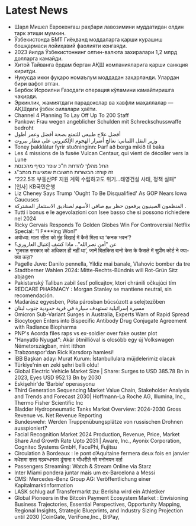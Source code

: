 # Latest News
-  Шарл Мишел Еврокенгаш раҳбари лавозимини муддатидан олдин тарк этиши мумкин.
-  Ўзбекистонда БМТ Гиёҳванд моддаларга қарши курашиш бошқармаси лойиҳавий фаолияти кенгаяди.
-  2023 йилда Ўзбекистоннинг олтин-валюта захиралари 1,2 млрд долларга камайди.
-  Хитой Тайванга ёрдам берган АҚШ компанияларига қарши санкция киритди.
-  Нукусда икки фуқаро номаълум моддадан заҳарланди. Улардан бири вафот этган.
-  Бербок Исроилни Ғазодаги операция кўламини камайтиришга чақирди.
-  Эркинлик, жамиятдаги парадокслар ва хавфли маҳаллалар — АҚШдаги ўзбек оилалари ҳаёти.
-  Channel 4 Planning To Lay Off Up To 200 Staff
-  Pankow: Frau wegen angeblicher Schulden mit Schreckschusswaffe bedroht
-  أفضل علاج طبيعي للتمتع بصحة أفضل وعمر أطول
-  وزير النقل اللبناني: نعالج أضرار الهجوم الإلكتروني على مطار بيروت
-  Toney þakklátur fyrir stuðninginn: Þarf að borga mikið til baka
-  Les 4 missions de la fusée Vulcan Centaur, qui vient de décoller vers la Lune
-  החל מהלך להדחת ח"כ עופר כסיף מהכנסת
-  זה קורה: הבשורות החשובות שמגיעות מנתב"ג
-  “222.5조 부동산PF 지원 계획 수립하고도 위기…태영건설 사태, 정책 실패”
-  [인사] KB국민은행
-  Liz Cheney Says Trump 'Ought To Be Disqualified' As GOP Nears Iowa Caucuses
-  المنظمون الصينيون يرفعون حظر بيع صافي الأسهم لصناديق الاستثمار المشتركة .
-  Tutti i bonus e le agevolazioni con Isee basso che si possono richiedere nel 2024
-  Ricky Gervais Responds To Golden Globes Win For Controversial Netflix Special: “I F***ing Won!”
-  अयोध्या: माता सीता को मुंह दिखाई में कैसे मिला था ‘कनक भवन’?
-  عن "أمن نصرالله".. ماذا كشف إغتيال العاروري؟
-  ‘गुजरात सरकार को अधिकार ही नहीं था’, जानें बिलकिस बानो केस के फैसले में सुप्रीम कोर्ट ने क्या-क्या कहा?
-  Pagelle Juve: Danilo pennella, Yildiz mai banale, Vlahovic bomber da tre
-  Stadtberner Wahlen 2024: Mitte-Rechts-Bündnis will Rot-Grün Sitz abjagen
-  Pakistanský Taliban zabil šesť policajtov, ktorí chránili očkujúci tím
-  REDCARE PHARMACY : Morgan Stanley se mantiene neutral, sin recomendación.
-  Madarász egyesben, Póta párosban búcsúzott a selejtezőben
-  مسيرة إسرائيلية تستهدف سيارة في قرية حدودية جنوب لبنان
-  Omicron Sub-Variant Surges in Australia, Experts Warn of Rapid Spread
-  Biocytogen Enters into Bispecific Antibody Drug Conjugate Agreement with Radiance Biopharma
-  PNP's Acorda files raps vs ex-soldier over fake ouster plot
-  "Hanyatló Nyugat": Akár ötmillióval is olcsóbb egy új Volkswagen Németországban, mint itthon
-  Trabzonspor'dan Rick Karsdorp hamlesi!
-  İBB Başkan adayı Murat Kurum: İstanbullulara müjdelerimiz olacak
-  Türkiye'nin en zeki şehri belli oldu!
-  Global Electric Vehicle Market Size | Share: Surges to USD 385.78 Bn in 2023, Eyes USD 952.13 Bn by 2030
-  Eskişehir'de 'Barbie' operasyonu
-  Third Generation Sequencing Market Value Chain, Stakeholder Analysis and Trends and Forecast 2030| Hoffmann-La Roche AG, Illumina, Inc., Thermo Fisher Scientific Inc
-  Bladder Hydropneumatic Tanks Market Overview: 2024-2030 Gross Revenue vs. Net Revenue Reporting
-  Bundeswehr: Werden Truppenübungsplätze von russischen Drohnen ausspioniert?
-  Facial Recognition Market 2024 Production, Revenue, Price, Market Share And Growth Rate Upto 2031 | Aware, Inc., Ayonix Corporation, Cognitec Systems GmbH, FacePhi, Fujitsu
-  Circulation à Bordeaux : le pont d’Aquitaine fermera deux fois en janvier
-  मधेशमा सत्ता गठबन्धनका ढुंगाना र चौधरीले गरे मनोनयन दर्ता
-  Passengers Streaming: Watch & Stream Online via Starz
-  Inter Miami pondera juntar mais um ex-Barcelona a Messi
-  CMS: Mercedes-Benz Group AG: Veröffentlichung einer Kapitalmarktinformation
-  LASK schlug auf Transfermarkt zu: Berisha wird ein Athletiker
-  Global Pioneers in the Bitcoin Payment Ecosystem Market : Envisioning Business Trajectories, Essential Perspectives, Opportunity Mapping, Regional Insights, Strategic Blueprints, and Industry Sizing Projection until 2030 |CoinGate, VeriFone,lnc., BitPay,
